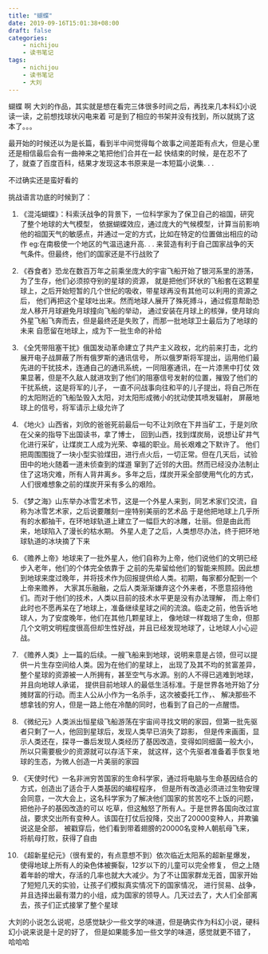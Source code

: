 ```yaml
---
title: "蝴蝶"
date: 2019-09-16T15:01:38+08:00
draft: false
categories:
    - nichijou
    - 读书笔记
tags:
    - nichijou
    - 读书笔记
    - 大刘
---
```


蝴蝶 啊 大刘的作品，其实就是想在看完三体很多时间之后，再找来几本科幻小说读一读，之前想找球状闪电来着
可是到了相应的书架并没有找到，所以就挑了这本了。。。

最开始的时候还以为是长篇，看到半中间觉得每个故事之间差距有点大，但是心里还是相信最后会有一曲神来之笔把他们合并在一起
快结束的时候，是在忍不了了，就查了百度百科，结果才发现这本书原来是一本短篇小说集. . . 

不过确实还是蛮好看的

挑战语言功底的时候到了：
1. 《混沌蝴蝶》：科索沃战争的背景下，一位科学家为了保卫自己的祖国，研究了整个地球的大气模型，
依据蝴蝶效应，通过庞大的气候模型，计算当前影响他的祖国天气的敏感点，并通过一定的方式，比如在特定的位置做出相应的动作
eg:在南极使一个地区的气温迅速升高. . . 来营造有利于自己国家战争的天气条件。但最终，他们的国家还是不行战败了

2. 《吞食者》恐龙在数百万年之前乘坐庞大的宇宙飞船开始了银河系里的游荡，为了生存，他们必须掠夺别的星球的资源，
就是把他们环状的飞船套在这颗星球上，之后开始短暂的几个世纪的吸收，带星球再没有其他可以利用的资源之后，
他们再把这个星球吐出来。然而地球人展开了殊死搏斗，通过假意帮助恐龙人移开月球避免月球撞向飞船的举动，
通过安装在月球上的核弹，使月球向外星飞船飞奔而去，但是最终还是失败了，而那一批地球卫士最后为了地球的未来
自愿留在地球上，成为下一批生命的补给

3. 《全凭带阻塞干扰》俄国发动革命建立了共产主义政权，北约前来打击，北约展开电子战屏蔽了所有俄罗斯的通讯信号，
所以俄罗斯将军提出，运用他们最先进的干扰技术，连通自己的通讯系统，一同阻塞通讯，在一片漆黑中打仗
效果显著，但是不久敌人就进攻到了他们的阻塞信号发射的位置，摧毁了他们的干扰系统，这是将军的儿子，
一直不问战事向往和平的儿子提出，将自己所在的太阳附近的飞船坠毁入太阳，对太阳形成微小的扰动使其喷发辐射，
屏蔽地球上的信号，将军请示上级允许了

4. 《地火》山西省，刘欣的爸爸死前最后一句不让刘欣在下井当矿工，于是刘欣在父亲的指导下出国读书，拿了博士，
回到山西，找到煤炭局，说想让矿井气化进行采矿，让煤炭工人成为光荣、幸福的职业。局长艰难之下默许了。
他们把周围围拢了一块小型实验煤田，进行点火后，一切正常。但在几天后，试验田中的地火随着一道未侦查到的煤道
窜到了近邻的大田。然而已经没办法制止住了这场灾难，所有人背井离乡。多年之后，煤炭开采全部使用气化的方式，
人们很难想象之前的煤炭开采有多么的艰险。

5. 《梦之海》山东举办冰雪艺术节，这是一个外星人来到，同艺术家们交流，自称为冰雪艺术家，之后说要雕刻一座特别美丽的艺术品
于是他把地球上几乎所有的水都抽干，在环地球轨道上建立了一幅巨大的冰雕，壮丽。但是由此而来，地球陷入了漫长的枯水期。
外星人走了之后，人类想尽办法，终于把环地球轨道的冰块摘了下来

6. 《赡养上帝》地球来了一批外星人，他们自称为上帝，他们说他们的文明已经步入老年，他们的个体完全依靠于
之前的先辈留给他们的智能来照顾。因此想到地球来度过晚年，并将技术作为回报提供给人类。初期，每家都分配到一个上帝来赡养，
大家其乐融融，之后人类渐渐嫌弃这个外来者，不愿意招待他们。而对于他们的技术，人类以目前的技术水平更是没有办法理解，
而上帝们此时也不愿再呆在了地球上，准备继续星球之间的流浪。临走之前，他告诉地球人，为了安度晚年，他们在其他几颗星球上，
像地球一样栽培了生命，但那几个文明文明程度很高但却生性好战，并且已经发现地球了，让地球人小心迎战。

7. 《赡养人类》上一篇的后续。一艘飞船来到地球，说明来意是占领，但可以提供一片生存空间给人类。因为在他们的星球上，
出现了及其不均的贫富差异，整个星球的资源被一人所拥有，甚至空气与水源。别的人不得已逃难到地球，并且向地球人承诺，
提供目前地球人的最低生活标准。于是世界各地开始了分摊财富的行动。而主人公从小作为一名杀手，这次被委托工作，、
解决那些不想拿钱的穷人，但是一路上他在冷酷的同时，也看到了自己的一点醒悟。

8. 《微纪元》人类派出恒星级飞船游荡在宇宙间寻找文明的家园，但第一批先驱者只剩了一人，他回到星球后，发现人类早已消失了踪影，
但是传来画面，显示人类还在，探寻一番后发现人类经历了基因改造，变得如同细菌一般大小，所以只需要极少的资源就可以存活下来，
就这样，这个先驱者准备着手恢复地球的生态，为微人创造一片美丽的家园

9. 《天使时代》一名非洲穷苦国家的生命科学家，通过将电脑与生命基因结合的方式，创造出了适合于人类基因的编程程序，
但是所有改造必须进过生物安理会同意，一次大会上，这名科学家为了解决他们国家的贫苦吃不上饭的问题，把他孙子的基因改造的可以
吃草，但这触怒了所有人。于是世界各国向改过宣战，要求交出所有变种人。该国在打仗后投降，交出了20000变种人，并欺骗说这是全部，
被戳穿后，他们看到带着翅膀的20000名变种人朝航母飞来，将航母打败，获得了自由

10. 《超新星纪元》（很有爱的，有点意想不到）依次临近太阳系的超新星爆发，使得地球上所有人的染色体被撕裂，12岁以下的儿童可以完全修复，
但之上随着年龄的增大，存活的几率也就大大减少。为了不让国家群龙无首，国家开始了短短几天的实验，让孩子们模拟真实情况下的国家情况，
进行贸易、战争，并且选择出最有潜力的小组，成为国家的领导人。几天过去了，大人们全部离去，孩子们正式接掌了整个星球

大刘的小说怎么说呢，总感觉缺少一些文学的味道，但是确实作为科幻小说，硬科幻小说来说是十足的好了，
但是如果能多加一些文学的味道，感觉就更不错了，哈哈哈
